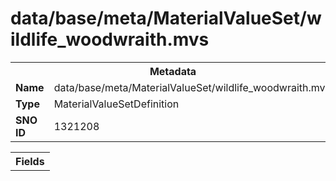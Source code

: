 <h1>data/base/meta/MaterialValueSet/wildlife_woodwraith.mvs</h1><table><tr><th colspan="100%">Metadata</th></tr><tr><td><b>Name</b></td><td>data/base/meta/MaterialValueSet/wildlife_woodwraith.mvs</td></tr><tr><td><b>Type</b></td><td>MaterialValueSetDefinition</td></tr><tr><td><b>SNO ID</b></td><td>1321208</td></tr></table>

<table><tr><th colspan="100%">Fields</th></tr></table>

